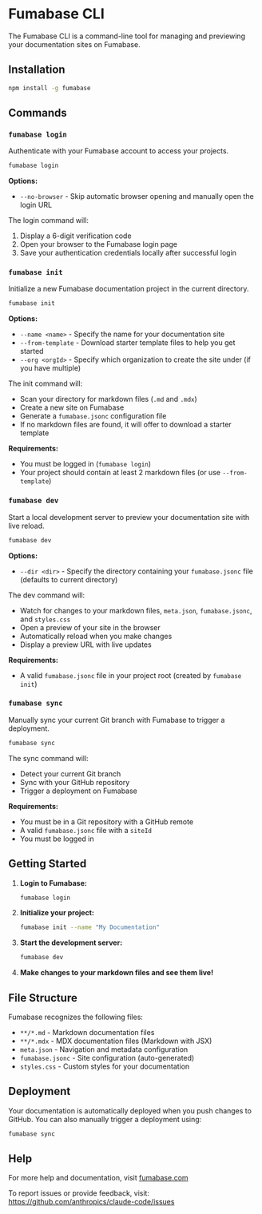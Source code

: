 # Fumabase CLI

The Fumabase CLI is a command-line tool for managing and previewing your documentation sites on Fumabase.

## Installation

```bash
npm install -g fumabase
```

## Commands

### `fumabase login`

Authenticate with your Fumabase account to access your projects.

```bash
fumabase login
```

**Options:**
- `--no-browser` - Skip automatic browser opening and manually open the login URL

The login command will:
1. Display a 6-digit verification code
2. Open your browser to the Fumabase login page
3. Save your authentication credentials locally after successful login

### `fumabase init`

Initialize a new Fumabase documentation project in the current directory.

```bash
fumabase init
```

**Options:**
- `--name <name>` - Specify the name for your documentation site
- `--from-template` - Download starter template files to help you get started
- `--org <orgId>` - Specify which organization to create the site under (if you have multiple)

The init command will:
- Scan your directory for markdown files (`.md` and `.mdx`)
- Create a new site on Fumabase
- Generate a `fumabase.jsonc` configuration file
- If no markdown files are found, it will offer to download a starter template

**Requirements:**
- You must be logged in (`fumabase login`)
- Your project should contain at least 2 markdown files (or use `--from-template`)

### `fumabase dev`

Start a local development server to preview your documentation site with live reload.

```bash
fumabase dev
```

**Options:**
- `--dir <dir>` - Specify the directory containing your `fumabase.jsonc` file (defaults to current directory)

The dev command will:
- Watch for changes to your markdown files, `meta.json`, `fumabase.jsonc`, and `styles.css`
- Open a preview of your site in the browser
- Automatically reload when you make changes
- Display a preview URL with live updates

**Requirements:**
- A valid `fumabase.jsonc` file in your project root (created by `fumabase init`)

### `fumabase sync`

Manually sync your current Git branch with Fumabase to trigger a deployment.

```bash
fumabase sync
```

The sync command will:
- Detect your current Git branch
- Sync with your GitHub repository
- Trigger a deployment on Fumabase

**Requirements:**
- You must be in a Git repository with a GitHub remote
- A valid `fumabase.jsonc` file with a `siteId`
- You must be logged in

## Getting Started

1. **Login to Fumabase:**
   ```bash
   fumabase login
   ```

2. **Initialize your project:**
   ```bash
   fumabase init --name "My Documentation"
   ```

3. **Start the development server:**
   ```bash
   fumabase dev
   ```

4. **Make changes to your markdown files and see them live!**

## File Structure

Fumabase recognizes the following files:
- `**/*.md` - Markdown documentation files
- `**/*.mdx` - MDX documentation files (Markdown with JSX)
- `meta.json` - Navigation and metadata configuration
- `fumabase.jsonc` - Site configuration (auto-generated)
- `styles.css` - Custom styles for your documentation

## Deployment

Your documentation is automatically deployed when you push changes to GitHub. You can also manually trigger a deployment using:

```bash
fumabase sync
```

## Help

For more help and documentation, visit [fumabase.com](https://fumabase.com)

To report issues or provide feedback, visit: https://github.com/anthropics/claude-code/issues
